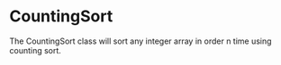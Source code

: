 CountingSort
============

The CountingSort class will sort any integer array in order n time using counting sort.
